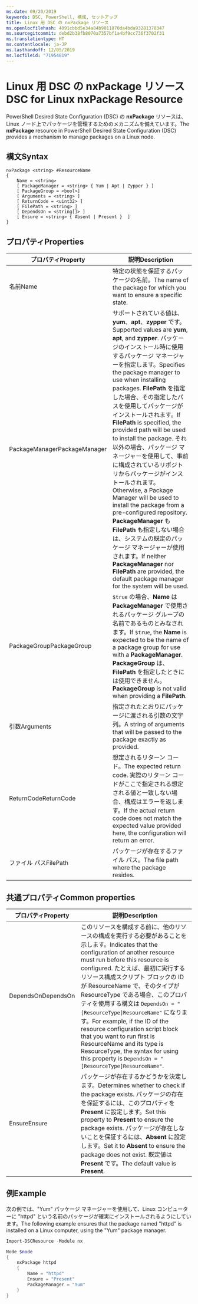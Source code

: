 ```yaml
---
ms.date: 09/20/2019
keywords: DSC, PowerShell, 構成, セットアップ
title: Linux 用 DSC の nxPackage リソース
ms.openlocfilehash: 4091cbbd5e34a84b9011870da4bda93281378347
ms.sourcegitcommit: debd2b38fb8070a7357bf1a4bf9cc736f3702f31
ms.translationtype: HT
ms.contentlocale: ja-JP
ms.lasthandoff: 12/05/2019
ms.locfileid: "71954819"
---
```

# <a name="dsc-for-linux-nxpackage-resource"></a><span data-ttu-id="eb69b-103">Linux 用 DSC の nxPackage リソース</span><span class="sxs-lookup"><span data-stu-id="eb69b-103">DSC for Linux nxPackage Resource</span></span>

<span data-ttu-id="eb69b-104">PowerShell Desired State Configuration (DSC) の **nxPackage** リソースは、Linux ノード上でパッケージを管理するためのメカニズムを備えています。</span><span class="sxs-lookup"><span data-stu-id="eb69b-104">The **nxPackage** resource in PowerShell Desired State Configuration (DSC) provides a mechanism to manage packages on a Linux node.</span></span>

## <a name="syntax"></a><span data-ttu-id="eb69b-105">構文</span><span class="sxs-lookup"><span data-stu-id="eb69b-105">Syntax</span></span>

```Syntax
nxPackage <string> #ResourceName
{
    Name = <string>
    [ PackageManager = <string> { Yum | Apt | Zypper } ]
    [ PackageGroup = <bool>]
    [ Arguments = <string> ]
    [ ReturnCode = <uint32> ]
    [ FilePath = <string> ]
    [ DependsOn = <string[]> ]
    [ Ensure = <string> { Absent | Present }  ]
}
```

## <a name="properties"></a><span data-ttu-id="eb69b-106">プロパティ</span><span class="sxs-lookup"><span data-stu-id="eb69b-106">Properties</span></span>

|<span data-ttu-id="eb69b-107">プロパティ</span><span class="sxs-lookup"><span data-stu-id="eb69b-107">Property</span></span> |<span data-ttu-id="eb69b-108">説明</span><span class="sxs-lookup"><span data-stu-id="eb69b-108">Description</span></span> |
|---|---|
|<span data-ttu-id="eb69b-109">名前</span><span class="sxs-lookup"><span data-stu-id="eb69b-109">Name</span></span> |<span data-ttu-id="eb69b-110">特定の状態を保証するパッケージの名前。</span><span class="sxs-lookup"><span data-stu-id="eb69b-110">The name of the package for which you want to ensure a specific state.</span></span> |
|<span data-ttu-id="eb69b-111">PackageManager</span><span class="sxs-lookup"><span data-stu-id="eb69b-111">PackageManager</span></span> |<span data-ttu-id="eb69b-112">サポートされている値は、**yum**、**apt**、**zypper** です。</span><span class="sxs-lookup"><span data-stu-id="eb69b-112">Supported values are **yum**, **apt**, and **zypper**.</span></span> <span data-ttu-id="eb69b-113">パッケージのインストール時に使用するパッケージ マネージャーを指定します。</span><span class="sxs-lookup"><span data-stu-id="eb69b-113">Specifies the package manager to use when installing packages.</span></span> <span data-ttu-id="eb69b-114">**FilePath** を指定した場合、その指定したパスを使用してパッケージがインストールされます。</span><span class="sxs-lookup"><span data-stu-id="eb69b-114">If **FilePath** is specified, the provided path will be used to install the package.</span></span> <span data-ttu-id="eb69b-115">それ以外の場合、パッケージ マネージャーを使用して、事前に構成されているリポジトリからパッケージがインストールされます。</span><span class="sxs-lookup"><span data-stu-id="eb69b-115">Otherwise, a Package Manager will be used to install the package from a pre-configured repository.</span></span> <span data-ttu-id="eb69b-116">**PackageManager** も **FilePath** も指定しない場合は、システムの既定のパッケージ マネージャーが使用されます。</span><span class="sxs-lookup"><span data-stu-id="eb69b-116">If neither **PackageManager** nor **FilePath** are provided, the default package manager for the system will be used.</span></span> |
|<span data-ttu-id="eb69b-117">PackageGroup</span><span class="sxs-lookup"><span data-stu-id="eb69b-117">PackageGroup</span></span> |<span data-ttu-id="eb69b-118">`$true` の場合、**Name** は **PackageManager** で使用されるパッケージ グループの名前であるものとみなされます。</span><span class="sxs-lookup"><span data-stu-id="eb69b-118">If `$true`, the **Name** is expected to be the name of a package group for use with a **PackageManager**.</span></span> <span data-ttu-id="eb69b-119">**PackageGroup** は、**FilePath** を指定したときには使用できません。</span><span class="sxs-lookup"><span data-stu-id="eb69b-119">**PackageGroup** is not valid when providing a **FilePath**.</span></span> |
|<span data-ttu-id="eb69b-120">引数</span><span class="sxs-lookup"><span data-stu-id="eb69b-120">Arguments</span></span> |<span data-ttu-id="eb69b-121">指定されたとおりにパッケージに渡される引数の文字列。</span><span class="sxs-lookup"><span data-stu-id="eb69b-121">A string of arguments that will be passed to the package exactly as provided.</span></span> |
|<span data-ttu-id="eb69b-122">ReturnCode</span><span class="sxs-lookup"><span data-stu-id="eb69b-122">ReturnCode</span></span> |<span data-ttu-id="eb69b-123">想定されるリターン コード。</span><span class="sxs-lookup"><span data-stu-id="eb69b-123">The expected return code.</span></span> <span data-ttu-id="eb69b-124">実際のリターン コードがここで指定される想定される値と一致しない場合、構成はエラーを返します。</span><span class="sxs-lookup"><span data-stu-id="eb69b-124">If the actual return code does not match the expected value provided here, the configuration will return an error.</span></span> |
|<span data-ttu-id="eb69b-125">ファイル パス</span><span class="sxs-lookup"><span data-stu-id="eb69b-125">FilePath</span></span> |<span data-ttu-id="eb69b-126">パッケージが存在するファイル パス。</span><span class="sxs-lookup"><span data-stu-id="eb69b-126">The file path where the package resides.</span></span> |

## <a name="common-properties"></a><span data-ttu-id="eb69b-127">共通プロパティ</span><span class="sxs-lookup"><span data-stu-id="eb69b-127">Common properties</span></span>

|<span data-ttu-id="eb69b-128">プロパティ</span><span class="sxs-lookup"><span data-stu-id="eb69b-128">Property</span></span> |<span data-ttu-id="eb69b-129">説明</span><span class="sxs-lookup"><span data-stu-id="eb69b-129">Description</span></span> |
|---|---|
|<span data-ttu-id="eb69b-130">DependsOn</span><span class="sxs-lookup"><span data-stu-id="eb69b-130">DependsOn</span></span> |<span data-ttu-id="eb69b-131">このリソースを構成する前に、他のリソースの構成を実行する必要があることを示します。</span><span class="sxs-lookup"><span data-stu-id="eb69b-131">Indicates that the configuration of another resource must run before this resource is configured.</span></span> <span data-ttu-id="eb69b-132">たとえば、最初に実行するリソース構成スクリプト ブロックの ID が ResourceName で、そのタイプが ResourceType である場合、このプロパティを使用する構文は `DependsOn = "[ResourceType]ResourceName"` になります。</span><span class="sxs-lookup"><span data-stu-id="eb69b-132">For example, if the ID of the resource configuration script block that you want to run first is ResourceName and its type is ResourceType, the syntax for using this property is `DependsOn = "[ResourceType]ResourceName"`.</span></span> |
|<span data-ttu-id="eb69b-133">Ensure</span><span class="sxs-lookup"><span data-stu-id="eb69b-133">Ensure</span></span> |<span data-ttu-id="eb69b-134">パッケージが存在するかどうかを決定します。</span><span class="sxs-lookup"><span data-stu-id="eb69b-134">Determines whether to check if the package exists.</span></span> <span data-ttu-id="eb69b-135">パッケージの存在を保証するには、このプロパティを **Present** に設定します。</span><span class="sxs-lookup"><span data-stu-id="eb69b-135">Set this property to **Present** to ensure the package exists.</span></span> <span data-ttu-id="eb69b-136">パッケージが存在しないことを保証するには、**Absent** に設定します。</span><span class="sxs-lookup"><span data-stu-id="eb69b-136">Set it to **Absent** to ensure the package does not exist.</span></span> <span data-ttu-id="eb69b-137">既定値は **Present** です。</span><span class="sxs-lookup"><span data-stu-id="eb69b-137">The default value is **Present**.</span></span> |

## <a name="example"></a><span data-ttu-id="eb69b-138">例</span><span class="sxs-lookup"><span data-stu-id="eb69b-138">Example</span></span>

<span data-ttu-id="eb69b-139">次の例では、"Yum" パッケージ マネージャーを使用して、Linux コンピューターに "httpd" という名前のパッケージが確実にインストールされるようにしています。</span><span class="sxs-lookup"><span data-stu-id="eb69b-139">The following example ensures that the package named "httpd" is installed on a Linux computer, using the "Yum" package manager.</span></span>

```powershell
Import-DSCResource -Module nx

Node $node
{
    nxPackage httpd
    {
        Name = "httpd"
        Ensure = "Present"
        PackageManager = "Yum"
    }
}
```